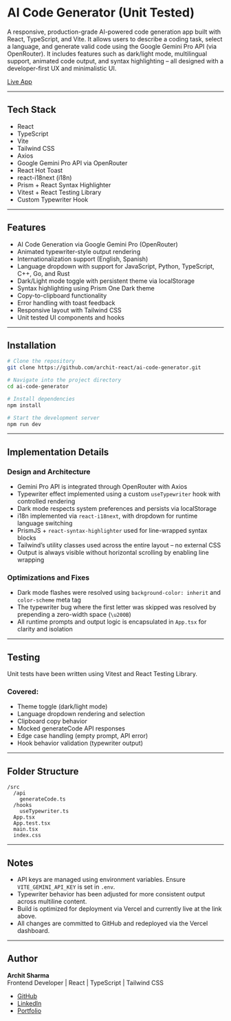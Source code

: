 # AI Code Generator (Unit Tested)

A responsive, production-grade AI-powered code generation app built with React, TypeScript, and Vite. It allows users to describe a coding task, select a language, and generate valid code using the Google Gemini Pro API (via OpenRouter). It includes features such as dark/light mode, multilingual support, animated code output, and syntax highlighting – all designed with a developer-first UX and minimalistic UI.

[Live App](https://ai-code-generator-lyart.vercel.app/)

---

## Tech Stack

- React
- TypeScript
- Vite
- Tailwind CSS
- Axios
- Google Gemini Pro API via OpenRouter
- React Hot Toast
- react-i18next (i18n)
- Prism + React Syntax Highlighter
- Vitest + React Testing Library
- Custom Typewriter Hook

---

## Features

- AI Code Generation via Google Gemini Pro (OpenRouter)
- Animated typewriter-style output rendering
- Internationalization support (English, Spanish)
- Language dropdown with support for JavaScript, Python, TypeScript, C++, Go, and Rust
- Dark/Light mode toggle with persistent theme via localStorage
- Syntax highlighting using Prism One Dark theme
- Copy-to-clipboard functionality
- Error handling with toast feedback
- Responsive layout with Tailwind CSS
- Unit tested UI components and hooks

---

## Installation

```bash
# Clone the repository
git clone https://github.com/archit-react/ai-code-generator.git

# Navigate into the project directory
cd ai-code-generator

# Install dependencies
npm install

# Start the development server
npm run dev
```

---

## Implementation Details

### Design and Architecture

- Gemini Pro API is integrated through OpenRouter with Axios
- Typewriter effect implemented using a custom `useTypewriter` hook with controlled rendering
- Dark mode respects system preferences and persists via localStorage
- i18n implemented via `react-i18next`, with dropdown for runtime language switching
- PrismJS + `react-syntax-highlighter` used for line-wrapped syntax blocks
- Tailwind’s utility classes used across the entire layout – no external CSS
- Output is always visible without horizontal scrolling by enabling line wrapping

### Optimizations and Fixes

- Dark mode flashes were resolved using `background-color: inherit` and `color-scheme` meta tag
- The typewriter bug where the first letter was skipped was resolved by prepending a zero-width space (`\u200B`)
- All runtime prompts and output logic is encapsulated in `App.tsx` for clarity and isolation

---

## Testing

Unit tests have been written using Vitest and React Testing Library.

### Covered:

- Theme toggle (dark/light mode)
- Language dropdown rendering and selection
- Clipboard copy behavior
- Mocked generateCode API responses
- Edge case handling (empty prompt, API error)
- Hook behavior validation (typewriter output)

---

## Folder Structure

```
/src
  /api
    generateCode.ts
  /hooks
    useTypewriter.ts
  App.tsx
  App.test.tsx
  main.tsx
  index.css
```

---

## Notes

- API keys are managed using environment variables. Ensure `VITE_GEMINI_API_KEY` is set in `.env`.
- Typewriter behavior has been adjusted for more consistent output across multiline content.
- Build is optimized for deployment via Vercel and currently live at the link above.
- All changes are committed to GitHub and redeployed via the Vercel dashboard.

---

## Author

**Archit Sharma**\
Frontend Developer | React | TypeScript | Tailwind CSS

- [GitHub](https://github.com/archit-react)
- [LinkedIn](https://www.linkedin.com/in/archit-react)
- [Portfolio](https://your-portfolio.com)

